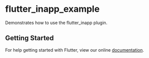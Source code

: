 # flutter_inapp_example

Demonstrates how to use the flutter_inapp plugin.

## Getting Started

For help getting started with Flutter, view our online
[documentation](https://flutter.io/).
